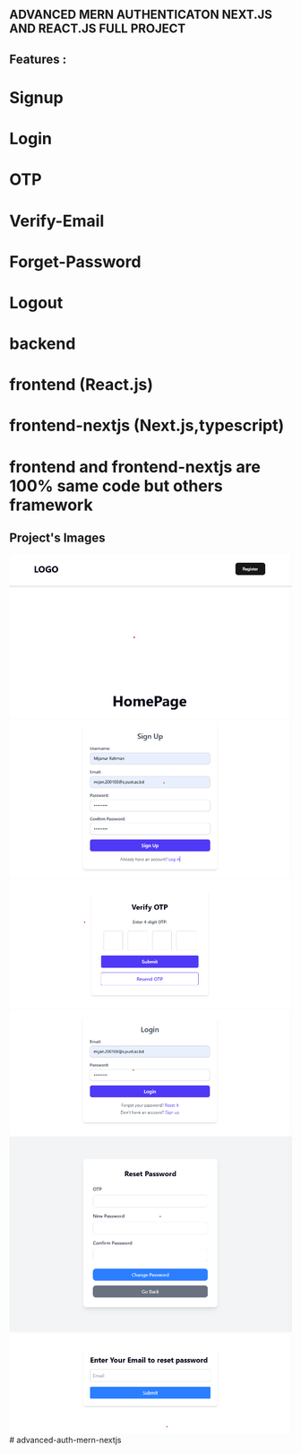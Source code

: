 ## ADVANCED MERN AUTHENTICATON NEXT.JS AND REACT.JS FULL PROJECT

## Features :

# Signup

# Login

# OTP

# Verify-Email

# Forget-Password

# Logout

# backend

# frontend (React.js)

# frontend-nextjs (Next.js,typescript)

# frontend and frontend-nextjs are 100% same code but others framework

## Project's Images

![1-homepage](./project-images/1-homepage.png)
![2-signup](./project-images/2-signuppage.png)
![3-verifypage](./project-images/3-verifyotp.png)
![4-login](./project-images/4-login.png)
![5-reset-password](./project-images/5-reset-password.png)
![6-email-rest](./project-images/6-email-reset-password.png)
#   a d v a n c e d - a u t h - m e r n - n e x t j s 
 
 